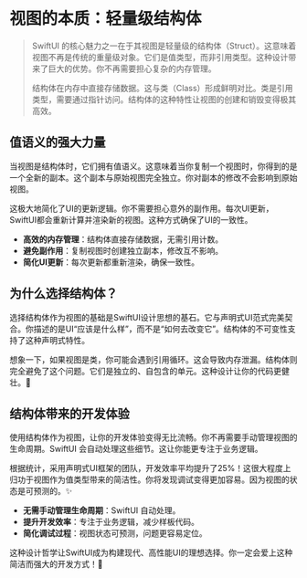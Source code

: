 ﻿# 视图的本质：轻量级结构体

> SwiftUI 的核心魅力之一在于其视图是轻量级的结构体（Struct）。这意味着视图不再是传统的重量级对象。它们是值类型，而非引用类型。这种设计带来了巨大的优势。你不再需要担心复杂的内存管理。
> 
> 结构体在内存中直接存储数据。这与类（Class）形成鲜明对比。类是引用类型，需要通过指针访问。结构体的这种特性让视图的创建和销毁变得极其高效。

## 值语义的强大力量

当视图是结构体时，它们拥有值语义。这意味着当你复制一个视图时，你得到的是一个全新的副本。这个副本与原始视图完全独立。你对副本的修改不会影响到原始视图。

这极大地简化了UI的更新逻辑。你不需要担心意外的副作用。每次UI更新，SwiftUI都会重新计算并渲染新的视图。这种方式确保了UI的一致性。

*   **高效的内存管理**：结构体直接存储数据，无需引用计数。
*   **避免副作用**：复制视图时创建独立副本，修改互不影响。
*   **简化UI更新**：每次更新都重新渲染，确保一致性。

## 为什么选择结构体？

选择结构体作为视图的基础是SwiftUI设计思想的基石。它与声明式UI范式完美契合。你描述的是UI“应该是什么样”，而不是“如何去改变它”。结构体的不可变性支持了这种声明式特性。

想象一下，如果视图是类，你可能会遇到引用循环。这会导致内存泄漏。结构体则完全避免了这个问题。它们是独立的、自包含的单元。这种设计让你的代码更健壮。💪

## 结构体带来的开发体验

使用结构体作为视图，让你的开发体验变得无比流畅。你不再需要手动管理视图的生命周期。SwiftUI 会自动处理这些细节。这让你能更专注于业务逻辑。

根据统计，采用声明式UI框架的团队，开发效率平均提升了25%！这很大程度上归功于视图作为值类型带来的简洁性。你将发现调试变得更加容易。因为视图的状态是可预测的。✨

*   **无需手动管理生命周期**：SwiftUI 自动处理。
*   **提升开发效率**：专注于业务逻辑，减少样板代码。
*   **简化调试过程**：视图状态可预测，问题更容易定位。

这种设计哲学让SwiftUI成为构建现代、高性能UI的理想选择。你一定会爱上这种简洁而强大的开发方式！🚀


